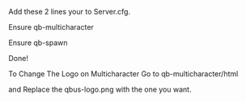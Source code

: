 Add these 2 lines your to Server.cfg.

Ensure qb-multicharacter

Ensure qb-spawn

Done!

To Change The Logo on Multicharacter Go to qb-multicharacter/html

and Replace the qbus-logo.png with the one you want.
